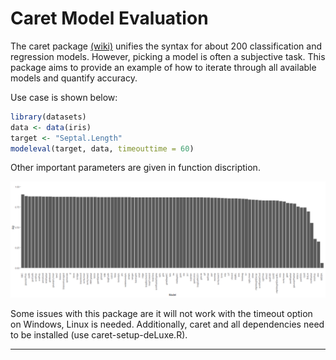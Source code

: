 # Caret Model Evaluation

The caret package [(wiki)](http://topepo.github.io/caret/index.html) unifies the syntax for about 200 classification and regression models.  However, picking a model is often a subjective task.  This package aims to provide an example of how to iterate through all available models and quantify accuracy.  

Use case is shown below:

```r
library(datasets)
data <- data(iris)
target <- "Septal.Length"
modeleval(target, data, timeouttime = 60)
```
Other important parameters are given in function discription. 


![Example using the iris dataset with Sepal.Length as target](https://github.com/codychampion/Caret-Model-Evaluation/blob/master/irislength.png)


Some issues with this package are it will not work with the timeout option on Windows, Linux is needed.  Additionally, caret and all dependencies need to be installed (use caret-setup-deLuxe.R).

---
